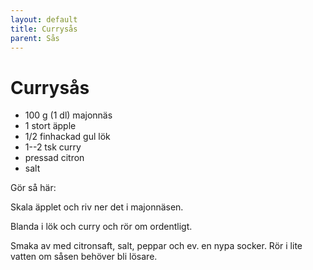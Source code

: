 ```yaml
---
layout: default
title: Currysås
parent: Sås
---
```

# Currysås

-   100 g (1 dl) majonnäs
-   1 stort äpple
-   1/2 finhackad gul lök
-   1--2 tsk curry
-   pressad citron
-   salt

Gör så här:

Skala äpplet och riv ner det i majonnäsen.

Blanda i lök och curry och rör om ordentligt.

Smaka av med citronsaft, salt, peppar och ev. en nypa socker. Rör i lite vatten om såsen behöver bli lösare. 
